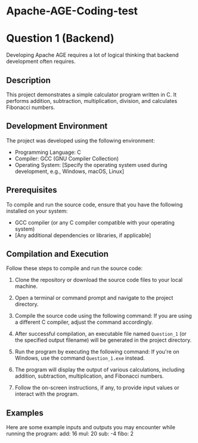 # Apache-AGE-Coding-test
# Question 1 (Backend)
Developing Apache AGE requires a lot of logical thinking that backend development often requires.

## Description
This project demonstrates a simple calculator program written in C. It performs addition, subtraction, multiplication, division, and calculates Fibonacci numbers.

## Development Environment
The project was developed using the following environment:
- Programming Language: C
- Compiler: GCC (GNU Compiler Collection)
- Operating System: [Specify the operating system used during development, e.g., Windows, macOS, Linux]

## Prerequisites
To compile and run the source code, ensure that you have the following installed on your system:
- GCC compiler (or any C compiler compatible with your operating system)
- [Any additional dependencies or libraries, if applicable]

## Compilation and Execution
Follow these steps to compile and run the source code:

1. Clone the repository or download the source code files to your local machine.

2. Open a terminal or command prompt and navigate to the project directory.

3. Compile the source code using the following command:
If you are using a different C compiler, adjust the command accordingly.

4. After successful compilation, an executable file named `Question_1` (or the specified output filename) will be generated in the project directory.

5. Run the program by executing the following command:
If you're on Windows, use the command `Question_1.exe` instead.

6. The program will display the output of various calculations, including addition, subtraction, multiplication, and Fibonacci numbers.

7. Follow the on-screen instructions, if any, to provide input values or interact with the program.

## Examples
Here are some example inputs and outputs you may encounter while running the program:
add: 16
mul: 20
sub: -4
fibo: 2
